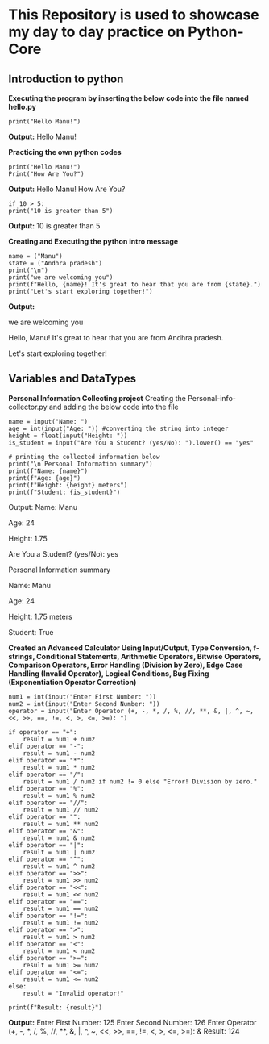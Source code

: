# This Repository is used to showcase my day to day practice on Python-Core

## Introduction to python

**Executing the program by inserting the below code into the file named hello.py**
```
print("Hello Manu!")
```
**Output:** Hello Manu!

**Practicing the own python codes**
```
print("Hello Manu!")
Print("How Are You?")
```
**Output:** Hello Manu!
        How Are You?

```
if 10 > 5:
print("10 is greater than 5")
```
**Output:** 10 is greater than 5

**Creating and Executing the python intro message**
```
name = ("Manu")
state = ("Andhra pradesh")
print("\n")
print("we are welcoming you")
print(f"Hello, {name}! It's great to hear that you are from {state}.")
print("Let's start exploring together!")
```
**Output:**

we are welcoming you

Hello, Manu! It's great to hear that you are from Andhra pradesh.

Let's start exploring together!


## Variables and DataTypes

**Personal Information Collecting project**
Creating the Personal-info-collector.py and adding the below code into the file
```
name = input("Name: ")
age = int(input("Age: ")) #converting the string into integer
height = float(input("Height: "))
is_student = input("Are You a Student? (yes/No): ").lower() == "yes"

# printing the collected information below
print("\n Personal Information summary")
print(f"Name: {name}")
print(f"Age: {age}")
print(f"Height: {height} meters")
print(f"Student: {is_student}")
```
Output:
Name: Manu

Age: 24

Height: 1.75

Are You a Student? (yes/No): yes


 Personal Information summary

Name: Manu

Age: 24

Height: 1.75 meters

Student: True


**Created an Advanced Calculator Using Input/Output, Type Conversion, f-strings, Conditional Statements, Arithmetic Operators, Bitwise Operators, Comparison Operators, Error Handling (Division by Zero), Edge Case Handling (Invalid Operator), Logical Conditions, Bug Fixing (Exponentiation Operator Correction)**
```
num1 = int(input("Enter First Number: "))
num2 = int(input("Enter Second Number: "))
operator = input("Enter Operator (+, -, *, /, %, //, **, &, |, ^, ~, <<, >>, ==, !=, <, >, <=, >=): ")

if operator == "+":
    result = num1 + num2
elif operator == "-":
    result = num1 - num2
elif operator == "*":
    result = num1 * num2
elif operator == "/":
    result = num1 / num2 if num2 != 0 else "Error! Division by zero."
elif operator == "%":
    result = num1 % num2
elif operator == "//":
    result = num1 // num2
elif operator == "":
    result = num1 ** num2
elif operator == "&":
    result = num1 & num2
elif operator == "|":
    result = num1 | num2
elif operator == "^":
    result = num1 ^ num2
elif operator == ">>":
    result = num1 >> num2
elif operator == "<<":
    result = num1 << num2
elif operator == "==":
    result = num1 == num2
elif operator == "!=":
    result = num1 != num2
elif operator == ">":
    result = num1 > num2
elif operator == "<":
    result = num1 < num2
elif operator == ">=":
    result = num1 >= num2
elif operator == "<=":
    result = num1 <= num2
else:
    result = "Invalid operator!"

print(f"Result: {result}")
```
**Output:**
Enter First Number: 125
Enter Second Number: 126
Enter Operator (+, -, *, /, %, //, **, &, |, ^, ~, <<, >>, ==, !=, <, >, <=, >=): &
Result: 124